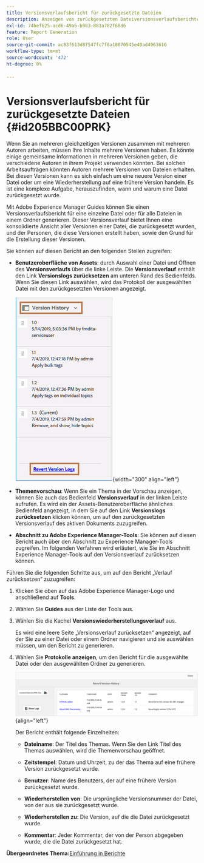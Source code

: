 ```yaml
---
title: Versionsverlaufsbericht für zurückgesetzte Dateien
description: Anzeigen von zurückgesetzten Dateiversionsverlaufsberichten in AEM Guides. Erfahren Sie, wie Sie über die Benutzeroberfläche von Assets, die Themenvorschau und die Auswahl von AEM-Tools auf die Versionsprotokolle zurücksetzen können.
exl-id: 74bef625-acd6-49a6-b983-881a782f68d6
feature: Report Generation
role: User
source-git-commit: ac83f613d87547fc7f6a18070545e40ad4963616
workflow-type: tm+mt
source-wordcount: '472'
ht-degree: 0%

---
```


# Versionsverlaufsbericht für zurückgesetzte Dateien {#id205BBC00PRK}

Wenn Sie an mehreren gleichzeitigen Versionen zusammen mit mehreren Autoren arbeiten, müssen Ihre Inhalte mehrere Versionen haben. Es könnte einige gemeinsame Informationen in mehreren Versionen geben, die verschiedene Autoren in ihrem Projekt verwenden könnten. Bei solchen Arbeitsaufträgen könnten Autoren mehrere Versionen von Dateien erhalten. Bei diesen Versionen kann es sich einfach um eine neuere Version einer Datei oder um eine Wiederherstellung auf eine frühere Version handeln. Es ist eine komplexe Aufgabe, herauszufinden, wann und warum eine Datei zurückgesetzt wurde.

Mit Adobe Experience Manager Guides können Sie einen Versionsverlaufsbericht für eine einzelne Datei oder für alle Dateien in einem Ordner generieren. Dieser Versionsverlauf bietet Ihnen eine konsolidierte Ansicht aller Versionen einer Datei, die zurückgesetzt wurden, und der Personen, die diese Versionen erstellt haben, sowie den Grund für die Erstellung dieser Versionen.

Sie können auf diesen Bericht an den folgenden Stellen zugreifen:

- **Benutzeroberfläche von Assets**: durch Auswahl einer Datei und Öffnen des **Versionsverlaufs** über die linke Leiste. Die **Versionsverlauf** enthält den Link **Versionslogs zurücksetzen** am unteren Rand des Bedienfelds. Wenn Sie diesen Link auswählen, wird das Protokoll der ausgewählten Datei mit den zurückgesetzten Versionen angezeigt.

  ![](images/revert-log-from-assets-ui.png){width="300" align="left"}

- **Themenvorschau**: Wenn Sie ein Thema in der Vorschau anzeigen, können Sie auch das Bedienfeld **Versionsverlauf** in der linken Leiste aufrufen. Es wird ein der Assets-Benutzeroberfläche ähnliches Bedienfeld angezeigt, in dem Sie auf den Link **Versionslogs zurücksetzen** klicken können, um auf den zurückgesetzten Versionsverlauf des aktiven Dokuments zuzugreifen.

- **Abschnitt zu Adobe Experience Manager-Tools**: Sie können auf diesen Bericht auch über den Abschnitt zu Experience Manager-Tools zugreifen. Im folgenden Verfahren wird erläutert, wie Sie im Abschnitt Experience Manager-Tools auf den Versionsverlauf zurücksetzen können.


Führen Sie die folgenden Schritte aus, um auf den Bericht „Verlauf zurücksetzen“ zuzugreifen:

1. Klicken Sie oben auf das Adobe Experience Manager-Logo und anschließend auf **Tools**.

1. Wählen Sie **Guides** aus der Liste der Tools aus.

1. Wählen Sie die Kachel **Versionswiederherstellungsverlauf** aus.

   Es wird eine leere Seite „Versionsverlauf zurücksetzen“ angezeigt, auf der Sie zu einer Datei oder einem Ordner navigieren und sie auswählen müssen, um den Bericht zu generieren.

1. Wählen Sie **Protokolle anzeigen**, um den Bericht für die ausgewählte Datei oder den ausgewählten Ordner zu generieren.

   ![](images/revert-version-history-report.png){align="left"}

   Der Bericht enthält folgende Einzelheiten:

   - **Dateiname**: Der Titel des Themas. Wenn Sie den Link Titel des Themas auswählen, wird die Themenvorschau geöffnet.

   - **Zeitstempel**: Datum und Uhrzeit, zu der das Thema auf eine frühere Version zurückgesetzt wurde.

   - **Benutzer**: Name des Benutzers, der auf eine frühere Version zurückgesetzt wurde.

   - **Wiederherstellen von**: Die ursprüngliche Versionsnummer der Datei, von der aus sie zurückgesetzt wurde.

   - **Wiederherstellen zu**: Die Version, auf die die Datei zurückgesetzt wurde.

   - **Kommentar**: Jeder Kommentar, der von der Person abgegeben wurde, die die Datei zurückgesetzt hat.


**Übergeordnetes Thema:**&#x200B;[&#x200B; Einführung in Berichte](reports-intro.md)
